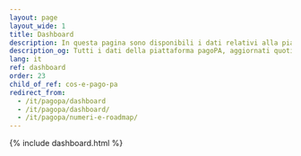 ```yaml
---
layout: page
layout_wide: 1
title: Dashboard
description: In questa pagina sono disponibili i dati relativi alla piattaforma dei pagamenti pagoPA, aggiornati quotidianamente.
description_og: Tutti i dati della piattaforma pagoPA, aggiornati quotidianamente
lang: it
ref: dashboard
order: 23
child_of_ref: cos-e-pago-pa
redirect_from:
  - /it/pagopa/dashboard
  - /it/pagopa/dashboard/
  - /it/pagopa/numeri-e-roadmap/
---
```


{% include dashboard.html %}

